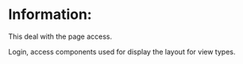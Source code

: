 # Information:
  This deal with the page access.

  Login, access components used for display the layout for view types.